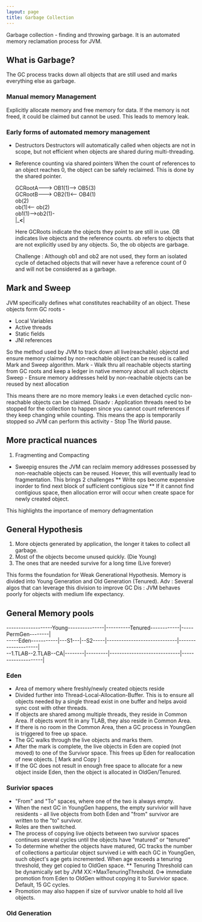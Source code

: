 ```yaml
---
layout: page
title: Garbage Collection
---
```


Garbage collection - finding and throwing garbage. It is an automated memory reclamation process for JVM.

## What is Garbage?
The GC process tracks down all objects that are still used and marks everything else as garbage.

### Manual memory Management
Explicitly allocate memory and free memory for data. If the memory is not freed, it could be claimed but cannot be used. This leads to memory leak.

### Early forms of automated memory management
* Destructors
	Destructors will automatically called when objects are not in scope, but not efficient when objects are shared during multi-threading.
* Reference counting via shared pointers
	When the count of references to an object reaches 0, the object can be safely reclaimed. This is done by the shared pointer. 

	GCRootA---> OB1(1)--> OB5(3)  
	GCRootB---> OB2(1)<-- OB4(1)  
	ob(2)  
	ob(1)<-- ob(2)  
	ob1(1)-->ob2(1)-  
	|_______<______|  

	Here GCRoots indicate the objects they point to are still in use. OB indicates live objects and the reference counts. ob refers to objects that are not explicitly used by any objects. So, the ob objects are garbage.

	Challenge : Although ob1 and ob2 are not used, they form an isolated cycle of detached objects that will never have a reference count of 0 and will not be considered as a garbage.

## Mark and Sweep
JVM specifically defines what constitutes reachability of an object. These objects form GC roots - 
* Local Variables
* Active threads
* Static fields
* JNI references

So the method used by JVM to track down all live(reachable) objectd and ensure memory claimed by non-reachable object can be reused is called Mark and Sweep algorithm.
Mark - Walk thru all reachable objects starting from GC roots and keep a ledger in native memory about all such objects
Sweep - Ensure memory addresses held by non-reachable objects can be reused by next allocation

This means there are no more memory leaks i.e even detached cyclic non-reachable objects can be claimed.
Disadv : Application threads need to be stopped for the collection to happen since you cannot count references if they keep changing while counting. This means the app is temporarily stopped so JVM can perform this activity - Stop The World pause.

## More practical nuances
1. Fragmenting and Compacting
* Sweepig ensures the JVM can reclaim memory addresses possessed by non-reachable objects can be reused. Hoever, this will eventually lead to fragmentation. This brings 2 challenges 
** Write ops become expensive inorder to find next block of sufficient contigious size
** If it cannot find contigious space, then allocation error will occur when create space for newly created object.

This highlights the importance of memory defragmentation

## General Hypothesis
1. More objects generated by application, the longer it takes to collect all garbage.
2. Most of the objects become unused quickly. (Die Young)
3. The ones that are needed survive for a long time (Live forever)

This forms the foundation for Weak Generational Hypothesis. Memory is divided into Young Generation and Old Generation (Tenured).
Adv : Several algos that can leverage this division to improve GC
Dis : JVM behaves poorly for objects with medium life expectancy.

## General Memory pools

-------------------Young---------------|----------Tenured------------|-----PermGen--------|  
-----Eden-----------|---S1---|--S2-----|-----------------------------|--------------------|  
--1.TLAB--2.TLAB--CA|--------|---------|-----------------------------|--------------------|  

### Eden
* Area of memory where freshly/newly created objects reside
* Divided further into Thread-Local-Allocation-Buffer. This is to ensure all objects needed by a single thread exist in one buffer and helps avoid sync cost with other threads. 
* If objects are shared among multiple threads, they reside in Common Area. If objects wont fit in any TLAB, they also reside in Common Area.
* If there is no room in the Common Area, then a GC process in YoungGen is triggered to free up space.
* The GC walks through the live objects and marks them.
* After the mark is complete, the live objects in Eden are copied (not moved) to one of the Survivor space. This frees up Eden for reallocation of new objects.  [ Mark and Copy ]
* If the GC does not result in enough free space to allocate for a new object inside Eden, then the object is allocated in OldGen/Tenured.

### Surivior spaces
* "From" and "To" spaces, where one of the two is always empty.
* When the next GC in YoungGen happens, the empty survivior will have residents - all live objects from both Eden and "from" survivor are written to the "to" survivor.
* Roles are then switched.
* The process of copying live objects between two survivor spaces continues several cycles until the objects have "matured" or "tenured"
* To determine whether the objects have matured, GC tracks the number of collections a particular object survived i.e with each GC in YoungGen, such object's age gets incremented. When age exceeds a tenuring threshold, they get copied to OldGen space.
** Tenuring Threshold can be dynamically set by JVM   XX:+MaxTenuringThreshold. 0=> immediate promotion from Eden to OldGen without copying it to Survivior space. Default, 15 GC cycles.
* Promotion may also happen if size of survivor unable to hold all live objects.


### Old Generation







